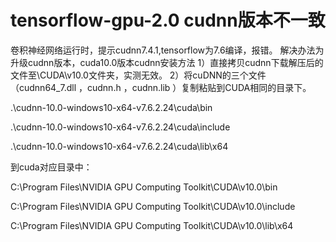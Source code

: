 # tensorflow-gpu-2.0 cudnn版本不一致
卷积神经网络运行时，提示cudnn7.4.1,tensorflow为7.6编译，报错。
解决办法为升级cudnn版本，cuda10.0版本cudnn安装方法
1）直接拷贝cudnn下载解压后的文件至\CUDA\v10.0文件夹，实测无效。
2）将cuDNN的三个文件（cudnn64_7.dll ，cudnn.h ，cudnn.lib ）复制粘贴到CUDA相同的目录下。

.\cudnn-10.0-windows10-x64-v7.6.2.24\cuda\bin

.\cudnn-10.0-windows10-x64-v7.6.2.24\cuda\include

.\cudnn-10.0-windows10-x64-v7.6.2.24\cuda\lib\x64

到cuda对应目录中：

C:\Program Files\NVIDIA GPU Computing Toolkit\CUDA\v10.0\bin

C:\Program Files\NVIDIA GPU Computing Toolkit\CUDA\v10.0\include

C:\Program Files\NVIDIA GPU Computing Toolkit\CUDA\v10.0\lib\x64
